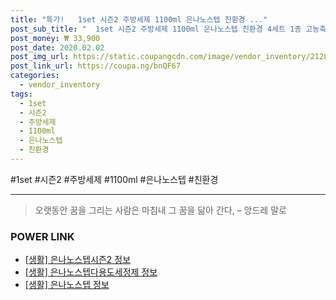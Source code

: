 ```yaml
--- 
title: "특가!   1set 시즌2 주방세제 1100ml 은나노스텝 친환경 ..." 
post_sub_title: "  1set 시즌2 주방세제 1100ml 은나노스텝 친환경 4세트 1종 고농축" 
post_money: ₩ 33,900 
post_date: 2020.02.02 
post_img_url: https://static.coupangcdn.com/image/vendor_inventory/2128/d0b9aa0456736ad5c6d2ded1e2a6216381d0ae9a24a41619526e2e735d47.jpg 
post_link_url: https://coupa.ng/bnQF67 
categories: 
  - vendor_inventory 
tags: 
  - 1set 
  - 시즌2 
  - 주방세제 
  - 1100ml 
  - 은나노스텝 
  - 친환경 
--- 
```

  #1set #시즌2 #주방세제 #1100ml #은나노스텝 #친환경 
<hr> 

> 오랫동안 꿈을 그리는 사람은 마침내 그 꿈을 닮아 간다, – 앙드레 말로 


### POWER LINK

* <a href="https://blog.naver.com/sakai111/221758202269" target="_blank"> [생활] 은나노스텝시즌2 정보 </a>
* <a href="https://blog.naver.com/sakai111/221756966861" target="_blank"> [생활] 은나노스텝다용도세정제 정보 </a>
* <a href="https://blog.naver.com/sakai111/221768537058" target="_blank"> [생활] 은나노스텝 정보 </a>
